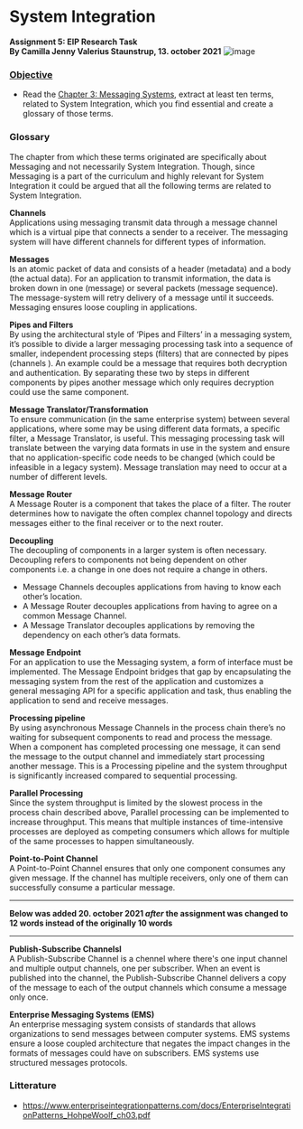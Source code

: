 # System Integration
**Assignment 5: EIP Research Task  
By Camilla Jenny Valerius Staunstrup, 13. october 2021**
![image](https://user-images.githubusercontent.com/35559774/132123869-db053cd7-cc77-400d-9597-33fd833683e0.png)

### [Objective](https://datsoftlyngby.github.io/soft2021fall/resources/fbda340e-A5-EIP.pdf)
- Read the [Chapter 3: Messaging Systems](https://www.enterpriseintegrationpatterns.com/docs/EnterpriseIntegrationPatterns_HohpeWoolf_ch03.pdf), extract at least ten terms, related to System Integration, which you find essential and create a glossary of those terms.  

### Glossary
The chapter from which these terms originated are specifically about Messaging and not necessarily System Integration. Though, since Messaging is a part of the curriculum and highly relevant for System Integration it could be argued that all the following terms are related to System Integration. 

**Channels**  
Applications using messaging transmit data through a message channel which is a virtual pipe that connects a sender to a receiver. The messaging system will have different channels for different types of information. 

**Messages**  
Is an atomic packet of data and consists of a header (metadata) and a body (the actual data). For an application to transmit information, the data is broken down in one (message) or several packets (message sequence). The message-system will retry delivery of a message until it succeeds. Messaging ensures loose coupling in applications.

**Pipes and Filters**  
By using the architectural style of ‘Pipes and Filters’ in a messaging system, it’s possible to divide a larger messaging processing task into a sequence of smaller, independent processing steps (filters) that are connected by pipes (channels ). An example could be a message that requires both decryption and authentication. By separating these two by steps in different components by pipes another message which only requires decryption could use the same component. 

**Message Translator/Transformation**  
To ensure communication (in the same enterprise system) between several applications, where some may be using different data formats, a specific filter, a Message Translator, is useful. This messaging processing task will translate between the varying data formats in use in the system and ensure that no application-specific code needs to be changed (which could be infeasible in a legacy system). Message translation may need to occur at a number of different levels.

**Message Router**  
A Message Router is a component that takes the place of a filter. The router determines how to navigate the often complex channel topology and directs messages either to the final receiver or to the next router.

**Decoupling**  
The decoupling of components in a larger system is often necessary. Decoupling refers to components not being dependent on other components i.e. a change in one does not require a change in others. 
- Message Channels decouples applications from having to know each other’s location. 
- A Message Router decouples applications from having to agree on a common Message Channel. 
- A Message Translator decouples applications by removing the dependency on each other’s data formats.

**Message Endpoint**  
For an application to use the Messaging system, a form of interface must be implemented. The Message Endpoint bridges that gap by encapsulating the messaging system from the rest of the application and customizes a general messaging API for a specific application and task, thus enabling the application to send and receive messages.

**Processing pipeline**  
By using asynchronous Message Channels in the process chain there’s no waiting for subsequent components to read and process the message. When a component has completed processing one message, it can send the message to the output channel and immediately start processing another message. This is a Processing pipeline and the system throughput is significantly increased compared to sequential processing. 

**Parallel Processing**  
Since the system throughput is limited by the slowest process in the process chain described above, Parallel processing can be implemented to increase throughput. This means that multiple instances of time-intensive processes are deployed as competing consumers which allows for multiple of the same processes to happen simultaneously.

**Point-to-Point Channel**  
A Point-to-Point Channel ensures that only one component consumes any given message. If the channel has multiple receivers, only one of them can successfully consume a particular message.

______
**Below was added 20. october 2021 _after_ the assignment was changed to 12 words instead of the originally 10 words**
______
  
**Publish-Subscribe Channelsl**  
A Publish-Subscribe Channel is a chennel where there's one input channel and multiple output channels, one per subscriber. When an event is published into the channel, the Publish-Subscribe Channel delivers a copy of the message to each of the output channels which consume a message only once.  
  
**Enterprise Messaging Systems (EMS)**  
An enterprise messaging system consists of standards that allows organizations to send messages between computer systems. EMS systems ensure a loose coupled architecture that negates the impact changes in the formats of messages could have on subscribers. EMS systems use structured messages protocols.


### Litterature
- https://www.enterpriseintegrationpatterns.com/docs/EnterpriseIntegrationPatterns_HohpeWoolf_ch03.pdf



